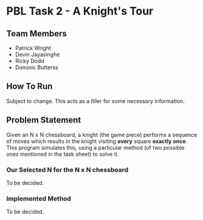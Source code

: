 # PBL Task 2 - A Knight's Tour
## Team Members
* Patrick Wright
* Devin Jayasinghe
* Ricky Dodd
* Dominic Butterss

## How To Run
Subject to change. This acts as a filler for some necessary information.

## Problem Statement
Given an N x N chessboard, a knight (the game piece) performs a sequence of moves which results in the knight visiting **every** square **exactly once**. This program simulates this, using a particular method (of two possible ones mentioned in the task sheet) to solve it.

### Our Selected N for the N x N chessboard
To be decided.

### Implemented Method
To be decided.
